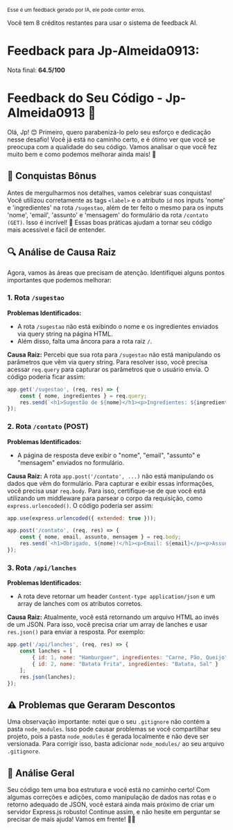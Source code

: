 <sup>Esse é um feedback gerado por IA, ele pode conter erros.</sup>

Você tem 8 créditos restantes para usar o sistema de feedback AI.

# Feedback para Jp-Almeida0913:

Nota final: **64.5/100**

# Feedback do Seu Código - Jp-Almeida0913 🚀

Olá, Jp! 😊 Primeiro, quero parabenizá-lo pelo seu esforço e dedicação nesse desafio! Você já está no caminho certo, e é ótimo ver que você se preocupa com a qualidade do seu código. Vamos analisar o que você fez muito bem e como podemos melhorar ainda mais! 💪

## 🎉 Conquistas Bônus

Antes de mergulharmos nos detalhes, vamos celebrar suas conquistas! Você utilizou corretamente as tags `<label>` e o atributo `id` nos inputs 'nome' e 'ingredientes' na rota `/sugestao`, além de ter feito o mesmo para os inputs 'nome', 'email', 'assunto' e 'mensagem' do formulário da rota `/contato (GET)`. Isso é incrível! 👏 Essas boas práticas ajudam a tornar seu código mais acessível e fácil de entender.

## 🔍 Análise de Causa Raiz

Agora, vamos às áreas que precisam de atenção. Identifiquei alguns pontos importantes que podemos melhorar:

### 1. Rota `/sugestao`

**Problemas Identificados:**
- A rota `/sugestao` não está exibindo o nome e os ingredientes enviados via query string na página HTML.
- Além disso, falta uma âncora para a rota raiz `/`.

**Causa Raiz:**
Percebi que sua rota para `/sugestao` não está manipulando os parâmetros que vêm via query string. Para resolver isso, você precisa acessar `req.query` para capturar os parâmetros que o usuário envia. O código poderia ficar assim:

```javascript
app.get('/sugestao', (req, res) => {
    const { nome, ingredientes } = req.query;
    res.send(`<h1>Sugestão de ${nome}</h1><p>Ingredientes: ${ingredientes}</p><a href="/">Voltar para a página inicial</a>`);
});
```

### 2. Rota `/contato` (POST)

**Problemas Identificados:**
- A página de resposta deve exibir o "nome", "email", "assunto" e "mensagem" enviados no formulário.

**Causa Raiz:**
A rota `app.post('/contato', ...)` não está manipulando os dados que vêm do formulário. Para capturar e exibir essas informações, você precisa usar `req.body`. Para isso, certifique-se de que você está utilizando um middleware para parsear o corpo da requisição, como `express.urlencoded()`. O código poderia ser assim:

```javascript
app.use(express.urlencoded({ extended: true }));

app.post('/contato', (req, res) => {
    const { nome, email, assunto, mensagem } = req.body;
    res.send(`<h1>Obrigado, ${nome}!</h1><p>Email: ${email}</p><p>Assunto: ${assunto}</p><p>Mensagem: ${mensagem}</p>`);
});
```

### 3. Rota `/api/lanches`

**Problemas Identificados:**
- A rota deve retornar um header `Content-type application/json` e um array de lanches com os atributos corretos.

**Causa Raiz:**
Atualmente, você está retornando um arquivo HTML ao invés de um JSON. Para isso, você precisa criar um array de lanches e usar `res.json()` para enviar a resposta. Por exemplo:

```javascript
app.get('/api/lanches', (req, res) => {
    const lanches = [
        { id: 1, nome: "Hamburguer", ingredientes: "Carne, Pão, Queijo" },
        { id: 2, nome: "Batata Frita", ingredientes: "Batata, Sal" }
    ];
    res.json(lanches);
});
```

## ⚠️ Problemas que Geraram Descontos

Uma observação importante: notei que o seu `.gitignore` não contém a pasta `node_modules`. Isso pode causar problemas se você compartilhar seu projeto, pois a pasta `node_modules` é gerada localmente e não deve ser versionada. Para corrigir isso, basta adicionar `node_modules/` ao seu arquivo `.gitignore`.

## 🌟 Análise Geral

Seu código tem uma boa estrutura e você está no caminho certo! Com algumas correções e adições, como manipulação de dados nas rotas e o retorno adequado de JSON, você estará ainda mais próximo de criar um servidor Express.js robusto! Continue assim, e não hesite em perguntar se precisar de mais ajuda! Vamos em frente! 🚀💖